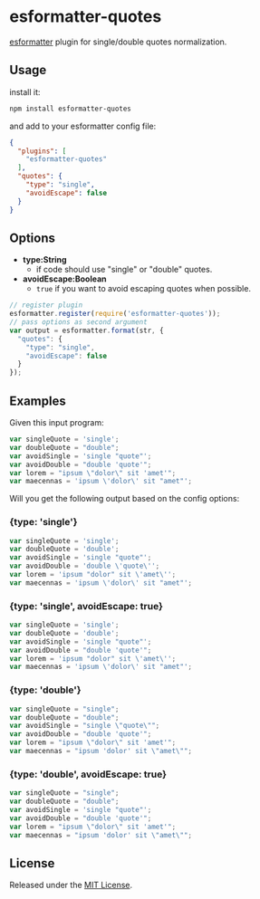 # esformatter-quotes

[esformatter](https://github.com/millermedeiros/esformatter) plugin for
single/double quotes normalization.


## Usage

install it:

```sh
npm install esformatter-quotes
```

and add to your esformatter config file:

```json
{
  "plugins": [
    "esformatter-quotes"
  ],
  "quotes": {
    "type": "single",
    "avoidEscape": false
  }
}
```


## Options

  - **type:String**
    - if code should use "single" or "double" quotes.
  - **avoidEscape:Boolean**
    - `true` if you want to avoid escaping quotes when possible.

```js
// register plugin
esformatter.register(require('esformatter-quotes'));
// pass options as second argument
var output = esformatter.format(str, {
  "quotes": {
    "type": "single",
    "avoidEscape": false
  }
});
```

## Examples

Given this input program:

```js
var singleQuote = 'single';
var doubleQuote = "double";
var avoidSingle = 'single "quote"';
var avoidDouble = "double 'quote'";
var lorem = "ipsum \"dolor\" sit 'amet'";
var maecennas = 'ipsum \'dolor\' sit "amet"';
```

Will you get the following output based on the config options:


### {type: 'single'}

```js
var singleQuote = 'single';
var doubleQuote = 'double';
var avoidSingle = 'single "quote"';
var avoidDouble = 'double \'quote\'';
var lorem = 'ipsum "dolor" sit \'amet\'';
var maecennas = 'ipsum \'dolor\' sit "amet"';
```

### {type: 'single', avoidEscape: true}

```js
var singleQuote = 'single';
var doubleQuote = 'double';
var avoidSingle = 'single "quote"';
var avoidDouble = "double 'quote'";
var lorem = 'ipsum "dolor" sit \'amet\'';
var maecennas = 'ipsum \'dolor\' sit "amet"';
```

### {type: 'double'}

```js
var singleQuote = "single";
var doubleQuote = "double";
var avoidSingle = "single \"quote\"";
var avoidDouble = "double 'quote'";
var lorem = "ipsum \"dolor\" sit 'amet'";
var maecennas = "ipsum 'dolor' sit \"amet\"";
```

### {type: 'double', avoidEscape: true}

```js
var singleQuote = "single";
var doubleQuote = "double";
var avoidSingle = 'single "quote"';
var avoidDouble = "double 'quote'";
var lorem = "ipsum \"dolor\" sit 'amet'";
var maecennas = "ipsum 'dolor' sit \"amet\"";
```


## License

Released under the [MIT License](http://opensource.org/licenses/MIT).

